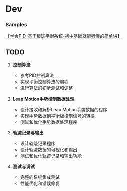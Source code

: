 # Dev

### Samples
[【学会PID-基于板球平衡系统-初中基础就能听懂的简单讲】]( https://www.bilibili.com/video/BV1xL4y147ea/?share_source=copy_web&vd_source=a75fe652314fccaa8d85cc73bfb23ed0)

## TODO

1. **控制算法**
   - 参考PID控制算法
   - 实现平衡控制算法的编程
   - 进行算法的初步测试和调整

2. **Leap Motion手势控制数据处理**
   - 设计接收和解析Leap Motion手势数据的程序
   - 实现手势数据到平衡板控制信号的转换
   - 测试和优化手势数据处理程序

3. **轨迹记录与输出**
   - 设计轨迹记录程序
   - 设计轨迹数据的可视化和输出
   - 测试和优化轨迹记录和输出功能

4. **测试与调试**
   - 完整的系统集成测试
   - 性能优化和错误修复
